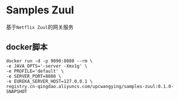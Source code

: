 # Samples Zuul

基于`Netflix Zuul`的网关服务

## docker脚本
```docker
docker run -d -p 9090:8080 --rm \
-e JAVA_OPTS='-server -Xmx1g' \
-e PROFILE='default' \
-e SERVER_PORT=8080 \
-e EUREKA_SERVER_HOST=127.0.0.1 \
registry.cn-qingdao.aliyuncs.com/upcwangying/samples-zuul:0.1.0-SNAPSHOT
```

